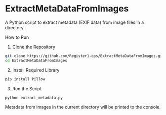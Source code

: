 # ExtractMetaDataFromImages

A Python script to extract metadata (EXIF data) from image files in a directory.

How to Run

1. Clone the Repository

```bash
git clone https://github.com/Register1-ops/ExtractMetaDataFromImages.git
cd ExtractMetaDataFromImages
```

2. Install Required Library

```bash
pip install Pillow
```

3. Run the Script

```bash
python extract_metadata.py
```

Metadata from images in the current directory will be printed to the console.
